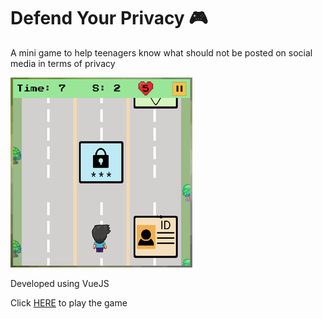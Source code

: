 # Defend Your Privacy :video_game:

A mini game to help teenagers know what should not be posted on social media in terms of privacy

![InGame](ingame.png)

Developed using VueJS

Click [HERE](https://angel-4-1.github.io/minigame-public/) to play the game 
